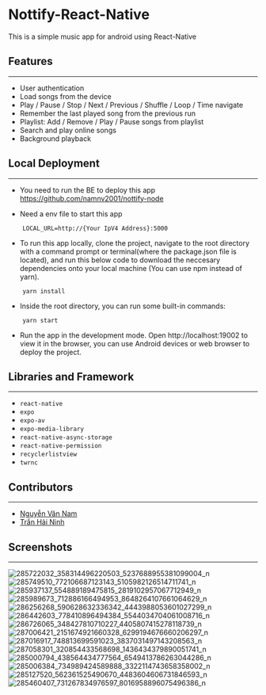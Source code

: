 # Nottify-React-Native

This is a simple music app for android using React-Native

## Features

---

- User authentication
- Load songs from the device
- Play / Pause / Stop / Next / Previous / Shuffle / Loop / Time navigate
- Remember the last played song from the previous run
- Playlist: Add / Remove / Play / Pause songs from playlist
- Search and play online songs
- Background playback


## Local Deployment

---

* You need to run the BE to deploy this app https://github.com/namnv2001/nottify-node
 
* Need a env file to start this app
```
    LOCAL_URL=http://{Your IpV4 Address}:5000
``` 

* To run this app locally, clone the project, navigate to the root directory with a command prompt or terminal(where the package.json file is located), and run this below code to download the neccesary dependencies onto your local machine (You can use npm instead of yarn).

```
    yarn install
```


* Inside the root directory, you can run some built-in commands:
```
    yarn start
```
* Run the app in the development mode. Open http://localhost:19002 to view it in the browser, you can use Android devices or web browser to deploy the project.

## Libraries and Framework
---
* `react-native`
* `expo`
* `expo-av`
* `expo-media-library`
* `react-native-async-storage`
* `react-native-permission`
* `recyclerlistview`
* `twrnc`

## Contributors
---

* [Nguyễn Văn Nam](https://github.com/namnv2001)
* [Trần Hải Ninh](https://github.com/NinhTH01)

## Screenshots
---












![285722032_358314496220503_5237688955381099004_n](https://user-images.githubusercontent.com/79095365/173221168-6bbea0ba-4a62-4821-a66d-6e821d8576c4.jpg)
![285749510_772106687123143_5105982126514711741_n](https://user-images.githubusercontent.com/79095365/173221170-84dcb410-8d11-4f4a-b5ce-14543f5eef37.jpg)
![285937137_554889189475815_2819102957067712949_n](https://user-images.githubusercontent.com/79095365/173221171-28cc9464-262d-4ea8-8cdb-1d17262eeb2b.jpg)
![285989673_712886166494953_8648264107661064629_n](https://user-images.githubusercontent.com/79095365/173221172-be54496a-1f7f-4b92-ba97-e4f3f213f50c.jpg)
![286256268_590628632336342_4443988053601027299_n](https://user-images.githubusercontent.com/79095365/173221173-1b28e965-dcae-4bb4-8ce7-14c235f00c19.jpg)
![286442603_778410896494384_5544034704061008716_n](https://user-images.githubusercontent.com/79095365/173221175-20247ad5-02a4-4b3c-b0ba-9ce32382bcea.jpg)
![286726065_348427810710227_4405807415278118739_n](https://user-images.githubusercontent.com/79095365/173221178-793addba-1819-4a58-b7ea-add7f527371a.jpg)
![287006421_2151674921660328_6299194676660206297_n](https://user-images.githubusercontent.com/79095365/173221179-94cf2350-62c0-459e-9790-e469568512cd.jpg)
![287016917_748813699591023_3837031497143208563_n](https://user-images.githubusercontent.com/79095365/173221181-933328ef-47fa-43de-b0b4-ab57480e1214.jpg)
![287058301_320854433568698_1436434379890051741_n](https://user-images.githubusercontent.com/79095365/173221182-64e07d48-4d0d-40c2-9d8b-09fdb9de5e17.jpg)
![285000794_438564434777564_6549413786263044286_n](https://user-images.githubusercontent.com/79095365/173221183-03c73698-e43c-4854-ab35-df5ae8e2cf3f.jpg)
![285006384_734989424589888_3322114743658358002_n](https://user-images.githubusercontent.com/79095365/173221184-d9e02364-bcaf-4380-acdd-6bfc27973d50.jpg)
![285127520_562361525490670_4483604606731846593_n](https://user-images.githubusercontent.com/79095365/173221185-9bd1f3f3-05d0-48ef-bea0-306ed3fb9a78.jpg)
![285460407_731267834976597_8016958896075496386_n](https://user-images.githubusercontent.com/79095365/173221186-c220ce4f-5e34-4a10-a6ec-45c806cef46f.jpg)
